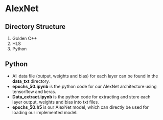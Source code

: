 # AlexNet
## Directory Structure
1. Golden C++
2. HLS
3. Python

## Python
* All data file (output, weights and bias) for each layer can be found in the **data_txt** directory.
* **epochs_50.ipynb** is the python code for our AlexNet architecture using tensorflow and keras.
* **Data_extract.ipynb** is the python code for extracting and store each layer output, weights and bias into txt files.
* **epochs_50.h5** is our AlexNet model, which can directly be used for loading our implemented model.



